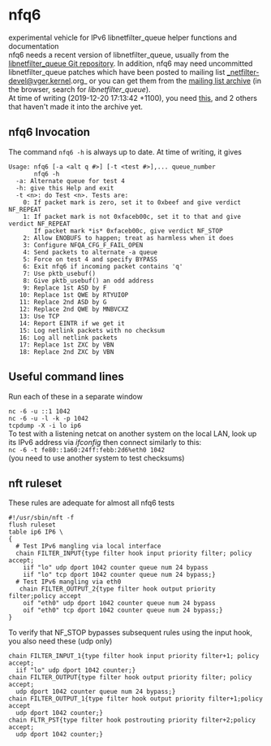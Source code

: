 # nfq6
experimental vehicle for IPv6 libnetfilter\_queue helper functions and
documentation
<br />
nfq6 needs a recent version of libnetfilter\_queue, usually from the
[libnetfilter\_queue Git repository](https://git.netfilter.org/libnetfilter\_queue).
In addition, nfq6 may need uncommitted libnetfilter\_queue patches which have
been posted to mailing list _netfilter-devel@vger.kernel.org_ or you can get
them from the
[mailing list archive](http://www.spinics.net/lists/netfilter-devel/)
(in the browser, search for _libnetfilter\_queue_).
<br />
At time of writing (2019-12-20 17:13:42 +1100), you need
[this](https://www.spinics.net/lists/netfilter-devel/msg64470.html),
and 2 others that haven't made it into the archive yet.

## nfq6 Invocation
The command `nfq6 -h` is always up to date. At time of writing, it gives

    Usage: nfq6 [-a <alt q #>] [-t <test #>],... queue_number
           nfq6 -h
      -a: Alternate queue for test 4
      -h: give this Help and exit
      -t <n>: do Test <n>. Tests are:
        0: If packet mark is zero, set it to 0xbeef and give verdict NF_REPEAT
        1: If packet mark is not 0xfaceb00c, set it to that and give verdict NF_REPEAT
           If packet mark *is* 0xfaceb00c, give verdict NF_STOP
        2: Allow ENOBUFS to happen; treat as harmless when it does
        3: Configure NFQA_CFG_F_FAIL_OPEN
        4: Send packets to alternate -a queue
        5: Force on test 4 and specify BYPASS
        6: Exit nfq6 if incoming packet contains 'q'
        7: Use pktb_usebuf()
        8: Give pktb_usebuf() an odd address
        9: Replace 1st ASD by F
       10: Replace 1st QWE by RTYUIOP
       11: Replace 2nd ASD by G
       12: Replace 2nd QWE by MNBVCXZ
       13: Use TCP
       14: Report EINTR if we get it
       15: Log netlink packets with no checksum
       16: Log all netlink packets
       17: Replace 1st ZXC by VBN
       18: Replace 2nd ZXC by VBN

## Useful command lines
Run each of these in a separate window

`nc -6 -u ::1 1042`
<br />
`nc -6 -u -l -k -p 1042`
<br />
`tcpdump -X -i lo ip6`
<br />
To test with a listening netcat on another system on the local LAN, look up its
IPv6 address via *ifconfig* then connect similarly to this:
<br />
`nc -6 -t fe80::1a60:24ff:febb:2d6%eth0 1042`
<br />
(you need to use another system to test checksums)

## nft ruleset
These rules are adequate for almost all nfq6 tests

    #!/usr/sbin/nft -f
    flush ruleset
    table ip6 IP6 \
    {
      # Test IPv6 mangling via local interface
      chain FILTER_INPUT{type filter hook input priority filter; policy accept;
        iif "lo" udp dport 1042 counter queue num 24 bypass
        iif "lo" tcp dport 1042 counter queue num 24 bypass;}
      # Test IPv6 mangling via eth0
       chain FILTER_OUTPUT_2{type filter hook output priority filter;policy accept
        oif "eth0" udp dport 1042 counter queue num 24 bypass
        oif "eth0" tcp dport 1042 counter queue num 24 bypass;}
    }
To verify that NF\_STOP bypasses subsequent rules using the input hook,
you also need these (udp only)

    chain FILTER_INPUT_1{type filter hook input priority filter+1; policy accept;
      iif "lo" udp dport 1042 counter;}
    chain FILTER_OUTPUT{type filter hook output priority filter; policy accept;
      udp dport 1042 counter queue num 24 bypass;}
    chain FILTER_OUTPUT_1{type filter hook output priority filter+1;policy accept
      udp dport 1042 counter;}
    chain FLTR_PST{type filter hook postrouting priority filter+2;policy accept;
      udp dport 1042 counter;}

